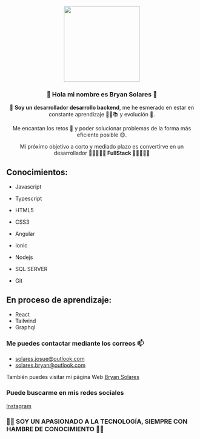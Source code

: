 <p align="center" width="300">
   <img align="center" width="200" src="" />
   <h3 align="center">👋 Hola mi nombre es Bryan Solares 👋</h3>
</p>

<p align="center"> 👀 <strong>Soy un desarrollador desarrollo backend</strong>, me he esmerado en estar en constante aprendizaje 🧑‍💻📚 y evolución 👣. </p>
<p align="center"> Me encantan los retos 🥳 y poder solucionar problemas de la forma más eficiente posible 😊. </p>
<p align="center"> Mi próximo objetivo a corto y  mediado plazo es convertirve en un desarrollador <strong> 🎉🎉🎉🎊🎊 FullStack 🎊🎊🎉🎉🎉</strong>

## Conocimientos:
 * Javascript
 * Typescript
 * HTML5
 * CSS3
 
 * Angular
 * Ionic
 
 * Nodejs
 * SQL SERVER
 * Git
   
## En proceso de aprendizaje:
 * React
 * Tailwind
 * Graphql

### Me puedes contactar mediante los correos 📫
  - solares.josue@outlook.com 
  - solares.bryan@outlook.com
 
También puedes visitar mi página Web [Bryan Solares](https://bryan-solares.com)

### Puede buscarme en mis redes sociales
[Instagram](https://instagram.com/solares.josue.25)

### 🚀😌 SOY UN APASIONADO A LA TECNOLOGÍA, SIEMPRE CON HAMBRE DE CONOCIMIENTO 🚀😌

<!---
bryan-solares/bryan-solares is a ✨ special ✨ repository because its `README.md` (this file) appears on your GitHub profile.
You can click the Preview link to take a look at your changes.
--->
